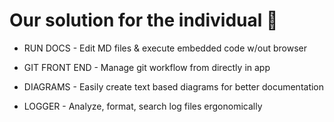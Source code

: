 # Our solution for the individual 🙋

- RUN DOCS -
Edit MD files & execute embedded code w/out browser

- GIT FRONT END -
Manage git workflow from directly in app

- DIAGRAMS -
Easily create text based diagrams for better documentation

- LOGGER -
Analyze, format, search log files ergonomically
